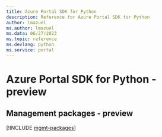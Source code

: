 ```yaml
---
title: Azure Portal SDK for Python
description: Reference for Azure Portal SDK for Python
author: lmazuel
ms.author: lmazuel
ms.data: 06/27/2023
ms.topic: reference
ms.devlang: python
ms.service: portal
---
```

# Azure Portal SDK for Python - preview

## Management packages - preview
[!INCLUDE [mgmt-packages](portal-mgmt-index.md)]